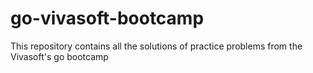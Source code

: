 # go-vivasoft-bootcamp
This repository contains all the solutions of practice problems from the Vivasoft's go bootcamp
